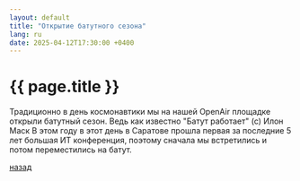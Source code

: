 ```yaml
---
layout: default
title: "Открытие батутного сезона"
lang: ru
date: 2025-04-12T17:30:00 +0400
---
```


# [](#header-1) {{ page.title }}

Традиционно в день космонавтики мы на нашей OpenAir площадке открыли батутный сезон.
Ведь как известно "Батут работает" (с) Илон Маск
В этом году в этот день в Саратове прошла первая за последние 5 лет большая ИТ конференция, поэтому сначала мы встретились и потом переместились на батут.

[назад](../news/)
